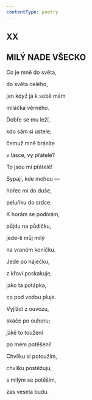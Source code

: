 ```yaml
---
contentType: poetry
---
```


<section>

## XX  

## MILÝ NADE VŠECKO

Co je mně do světa,  

do světa celého,

jen když já k sobě mám

miláčka věrného.

</section>

<section>

Dobře se mu leží,

kdo sám si ustele;

čemuž mně bráníte

v lásce, vy přátelé?

</section>

<section>

To jsou mi přátelé!

Sypají, kde mohou —

hořec mi do duše,

peluňku do srdce.

</section>

<section>

K horám se podívám,

půjdu na půdičku,

jede-li můj milý

na vraném koníčku.

</section>

<section>

Jede po háječku,

z křoví poskakuje,

jako ta potápka,

co pod vodou pluje.

</section>

<section>

Vyjíždí z ouvozu,

skáče po ouhoru;

jaké to toužení

po mém potěšení!

</section>

<section>

Chvílku si potoužím,

chvílku postěžuju,

s milým se potěším,

zas vesela budu.

</section>
